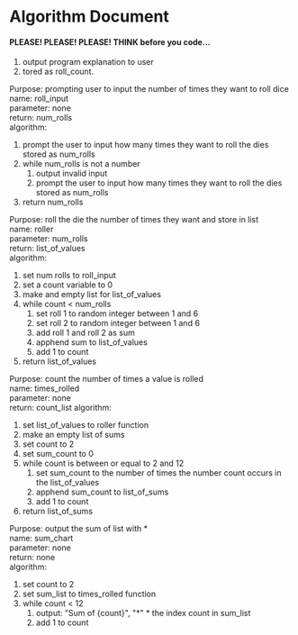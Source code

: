 # Algorithm Document
#### PLEASE! PLEASE! PLEASE! THINK before you code...

1. output program explanation to user 
2. tored as roll_count.

Purpose: prompting user to input the number of times they want to roll dice
name: roll_input  
parameter: none  
return: num_rolls  
algorithm: 
1. prompt the user to input how many times they want to roll the dies stored as num_rolls
3. while num_rolls is not a number
   1. output invalid input
   2. prompt the user to input how many times they want to roll the dies stored as num_rolls
3. return num_rolls

Purpose: roll the die the number of times they want and store in list  
name: roller  
parameter: num_rolls  
return: list_of_values  
algorithm: 
1. set num rolls to roll_input
2. set a count variable to 0
3. make and empty list for list_of_values
4. while count < num_rolls
   1. set roll 1 to random integer between 1 and 6
   1. set roll 2 to random integer between 1 and 6
   1. add roll 1 and roll 2 as sum
   1. apphend sum to list_of_values
   1. add 1 to count
5. return list_of_values
   
Purpose:  count the number of times a value is rolled  
name: times_rolled  
parameter: none  
return:  count_list
algorithm:  
1. set list_of_values to roller function
2. make an empty list of sums
3. set count to 2
3. set sum_count to 0
3. while count is between or equal to 2 and 12
    1. set sum_count to the number of times the number count occurs in the list_of_values
    2. apphend sum_count to list_of_sums
    3. add 1 to count
5. return list_of_sums

Purpose:  output the sum of list with *  
name: sum_chart  
parameter: none  
return:  none  
algorithm:  
1. set count to 2
2. set sum_list to times_rolled function
2. while count < 12
   1. output: "Sum of {count}", "*" * the index count in sum_list
   2. add 1 to count
